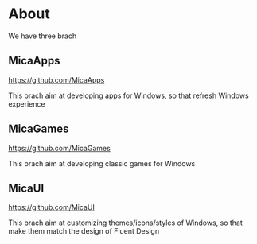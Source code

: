# About

We have three brach

## MicaApps
https://github.com/MicaApps

This brach aim at developing apps for Windows, so that refresh Windows experience

## MicaGames
https://github.com/MicaGames

This brach aim at developing classic games for Windows

## MicaUI
https://github.com/MicaUI

This brach aim at customizing themes/icons/styles of Windows, so that make them match the design of Fluent Design
